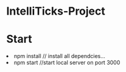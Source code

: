 # IntelliTicks-Project
# Start
<li> npm install // install all dependcies...</li>
<li> npm start //start local server on port 3000</li>
